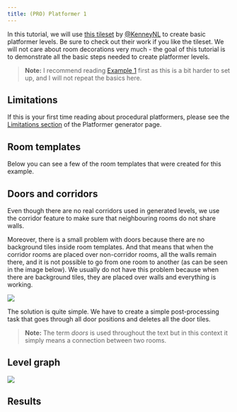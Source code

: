 ```yaml
---
title: (PRO) Platformer 1
---
```


In this tutorial, we will use [this tileset](https://www.kenney.nl/assets/abstract-platformer) by [@KenneyNL](https://twitter.com/KenneyNL) to create basic platformer levels. Be sure to check out their work if you like the tileset. We will not care about room decorations very much - the goal of this tutorial is to demonstrate all the basic steps needed to create platformer levels.

<Gallery cols={2} fixedHeight>
    <GalleryImage src="2d/examples/platformer1/result1.png" caption="Example result" />
    <GalleryImage src="2d/examples/platformer1/result2.png" caption="Example result" />
</Gallery>

> **Note:** I recommend reading [Example 1](example-1.md) first as this is a bit harder to set up, and I will not repeat the basics here.

## Limitations

If this is your first time reading about procedural platformers, please see the [Limitations section](../generators/platformer-generator#limitations) of the Platformer generator page.

## Room templates

Below you can see a few of the room templates that were created for this example.

<Gallery cols={2} fixedHeight>
    <GalleryImage src="2d/examples/platformer1/start.png" caption="Start" />
    <GalleryImage src="2d/examples/platformer1/goal.png" caption="Goal" />
    <GalleryImage src="2d/examples/platformer1/room2.png" caption="Basic room" />
    <GalleryImage src="2d/examples/platformer1/room3.png" caption="Basic room" />
    <GalleryImage src="2d/examples/platformer1/room6.png" caption="Basic room" />
    <GalleryImage src="2d/examples/platformer1/room8.png" caption="Basic room" />
</Gallery>

## Doors and corridors

Even though there are no real corridors used in generated levels, we use the corridor feature to make sure that neighbouring rooms do not share walls.

<Gallery cols={2} fixedHeight>
    <GalleryImage src="2d/examples/platformer1/corridor_horizontal.png" caption="Horizontal corridor" />
    <GalleryImage src="2d/examples/platformer1/corridor_vertical.png" caption="Vertical corridor" />
</Gallery>

Moreover, there is a small problem with doors because there are no background tiles inside room templates. And that means that when the corridor rooms are placed over non-corridor rooms, all the walls remain there, and it is not possible to go from one room to another (as can be seen in the image below). We usually do not have this problem because when there are background tiles, they are placed over walls and everything is working.

<Image src="2d/examples/platformer1/no_holes_between_rooms.png" caption="There are no holes between individual rooms because we have no background tile in room templates." />

The solution is quite simple. We have to create a simple post-processing task that goes through all door positions and deletes all the door tiles.

<ExternalCode name="2d_platformer1_postProcessing" />

> **Note:** The term *doors* is used throughout the text but in this context it simply means a connection between two rooms.

## Level graph

<Image src="2d/examples/platformer1/level_graph.png" caption="Level graph" />

## Results

<Gallery cols={2} fixedHeight>
    <GalleryImage src="2d/examples/platformer1/result3.png" caption="Example result" />
    <GalleryImage src="2d/examples/platformer1/result4.png" caption="Example result" />
</Gallery>